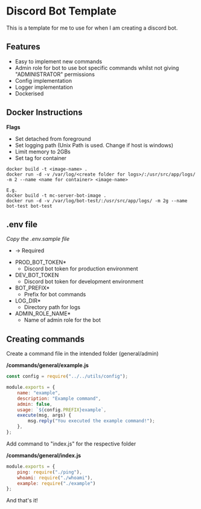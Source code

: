 # Discord Bot Template

This is a template for me to use for when I am creating a discord bot.

## Features

- Easy to implement new commands
- Admin role for bot to use bot specific commands whilst not giving "ADMINISTRATOR" permissions
- Config implementation
- Logger implementation
- Dockerised

## Docker Instructions

**Flags**

- Set detached from foreground
- Set logging path (Unix Path is used. Change if host is windows)
- Limit memory to 2GBs
- Set tag for container

```
docker build -t <image-name> .
docker run -d -v /var/log/<create folder for logs>/:/usr/src/app/logs/ -m 2 --name <name for container> <image-name>

E.g.
docker build -t mc-server-bot-image .
docker run -d -v /var/log/bot-test/:/usr/src/app/logs/ -m 2g --name bot-test bot-test
```

## .env file

*Copy the .env.sample file*

* -> Required

- PROD_BOT_TOKEN*
    - Discord bot token for production environment
- DEV_BOT_TOKEN
    - Discord bot token for development environment
- BOT_PREFIX*
    - Prefix for bot commands
- LOG_DIR*
    - Directory path for logs
- ADMIN_ROLE_NAME*
    - Name of admin role for the bot

## Creating commands

Create a command file in the intended folder (general/admin)

**/commands/general/example.js**

```javascript
const config = require("../../utils/config");

module.exports = {
    name: "example",
    description: "Example command",
    admin: false,
    usage: `${config.PREFIX}example`,
    execute(msg, args) {
        msg.reply("You executed the example command!");
    },
};
```

Add command to "index.js" for the respective folder

**/commands/general/index.js**

```javascript
module.exports = {
    ping: require("./ping"),
    whoami: require("./whoami"),
    example: require("./example")
};
```

And that's it!
